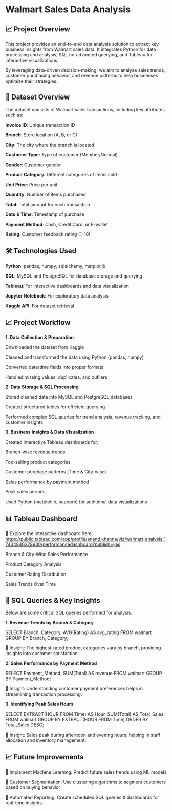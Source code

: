 # Walmart Sales Data Analysis

## 📈 Project Overview

This project provides an end-to-end data analysis solution to extract key business insights from Walmart sales data. It integrates Python for data processing and analysis, SQL for advanced querying, and Tableau for interactive visualizations.

By leveraging data-driven decision-making, we aim to analyze sales trends, customer purchasing behavior, and revenue patterns to help businesses optimize their strategies.

## 📂 Dataset Overview

The dataset consists of Walmart sales transactions, including key attributes such as:

**Invoice ID**: Unique transaction ID

**Branch**: Store location (A, B, or C)

**City**: The city where the branch is located

**Customer Type**: Type of customer (Member/Normal)

**Gender**: Customer gender

**Product Category**: Different categories of items sold

**Unit Price**: Price per unit

**Quantity**: Number of items purchased

**Total**: Total amount for each transaction

**Date & Time**: Timestamp of purchase

**Payment Method**: Cash, Credit Card, or E-wallet

**Rating**: Customer feedback rating (1–10)

## 🛠️ Technologies Used

**Python**: pandas, numpy, sqlalchemy, matplotlib

**SQL**: MySQL and PostgreSQL for database storage and querying

**Tableau**: For interactive dashboards and data visualization

**Jupyter Notebook**: For exploratory data analysis

**Kaggle API**: For dataset retrieval

## 📈 Project Workflow

**1. Data Collection & Preparation**

Downloaded the dataset from Kaggle

Cleaned and transformed the data using Python (pandas, numpy)

Converted date/time fields into proper formats

Handled missing values, duplicates, and outliers

**2. Data Storage & SQL Processing**

Stored cleaned data into MySQL and PostgreSQL databases

Created structured tables for efficient querying

Performed complex SQL queries for trend analysis, revenue tracking, and customer insights

**3. Business Insights & Data Visualization**

Created interactive Tableau dashboards for:

Branch-wise revenue trends

Top-selling product categories

Customer purchase patterns (Time & City-wise)

Sales performance by payment method

Peak sales periods

Used Python (matplotlib, seaborn) for additional data visualizations

## 📊 Tableau Dashboard

📍 Explore the interactive dashboard here: https://public.tableau.com/app/profile/anand.khanna/viz/walmart_analysis_17434846279930/performancedashboard?publish=yes

Branch & City-Wise Sales Performance

Product Category Analysis

Customer Rating Distribution

Sales Trends Over Time

## 🔖 SQL Queries & Key Insights

Below are some critical SQL queries performed for analysis:

**1. Revenue Trends by Branch & Category**

SELECT Branch, Category, AVG(Rating) AS avg_rating
FROM walmart
GROUP BY Branch, Category;

📌 Insight: The highest-rated product categories vary by branch, providing insights into customer satisfaction.

**2. Sales Performance by Payment Method**

SELECT Payment_Method, SUM(Total) AS revenue
FROM walmart
GROUP BY Payment_Method;

📌 Insight: Understanding customer payment preferences helps in streamlining transaction processing.

**3. Identifying Peak Sales Hours**

SELECT 
    EXTRACT(HOUR FROM Time) AS Hour, 
    SUM(Total) AS Total_Sales
FROM walmart
GROUP BY EXTRACT(HOUR FROM Time)
ORDER BY Total_Sales DESC;

📌 Insight: Sales peak during afternoon and evening hours, helping in staff allocation and inventory management.


## 📈 Future Improvements

🔹 Implement Machine Learning: Predict future sales trends using ML models

🔹 Customer Segmentation: Use clustering algorithms to segment customers based on buying behavior

🔹 Automated Reporting: Create scheduled SQL queries & dashboards for real-time insights
